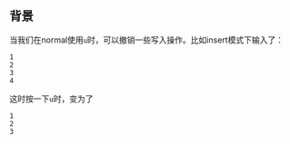 ## 背景

当我们在normal使用```u```时，可以撤销一些写入操作。比如insert模式下输入了：

```
1
2
3
4
```
这时按一下```u```时，变为了

```
1
2
3
```

